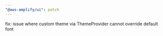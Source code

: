 ```yaml
---
"@aws-amplify/ui": patch
---
```


fix: issue where custom theme via ThemeProvider cannot override default font
